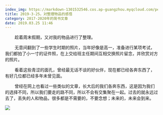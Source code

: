 ```yaml
---
index_img: https://markdown-1301532546.cos.ap-guangzhou.myqcloud.com/peipei_blog/20210921144012.jpeg
title: 2019-3-25，对整理物品的感悟
category: 2017-2020年的简书文章
date: 2019.03.25 11:46
---
```


        趁着周末假期，又对我的物品进行了整理。  

        无意间翻到了一些学生时期的照片，当年好像是高一，准备进行某项考试，我们都拍了小一寸的证件照，在上交给班主任期间互相交换照片留念，并欣赏对方的照片。

        看着这些青涩的面孔，曾经最无话不谈的好伙伴，现在都已经各奔东西了，有好几位都已经多年未曾见面。

        曾经在网上也看过一些类似的文章，长大后的我们各奔东西，这是因为我们的选择不同，所以我们要走的路不同，所以不会有交集聚在一起。过去的就永远过去了，丢失的人和物品，很多都是不需要的，不要念想；未来的，未来会到来。

![](https://markdown-1301532546.cos.ap-guangzhou.myqcloud.com/peipei_blog/20210921144012.jpeg)  


